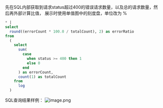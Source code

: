 先在SQL内部获取到请求status超过400的错误请求数量，以及总的请求数量，然后再外部计算比值， 展示时使用单值图中的刻度盘，单位改为 %
```sql
* |
select
  round((errorCount * 100.0 / totalCount), 2) as errorRatio
from
  (
    select
      sum(
        case
          when status >= 400 then 1
          else 0
        end
      ) as errorCount,
      count(1) as totalCount
    from
      log
  )
```
SQL查询结果样例：
![image.png](/img/src/sqldemo/tomcat错误请求占比/5dc737065737ada1ed7d0b61bb625130a647c84491e99e4ded94f4f353288b4d.png)
